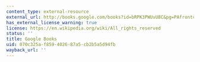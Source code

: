 ```yaml
---
content_type: external-resource
external_url: http://books.google.com/books?id=bRPK3PWUvU8C&pg=PAfrontcover
has_external_license_warning: true
license: https://en.wikipedia.org/wiki/All_rights_reserved
status: ''
title: Google Books
uid: 070c325a-f859-4026-87a5-cb2b5a5d94fb
wayback_url: ''
---
```

